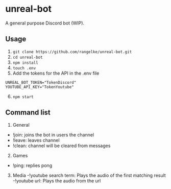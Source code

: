 # unreal-bot
A general purpose Discord bot (WIP).

## Usage
1. `git clone https://github.com/rangelke/unreal-bot.git`
2. `cd unreal-bot`
3. `npm install`
4. `touch .env`
5. Add the tokens for the API in the .env file
```
UNREAL_BOT_TOKEN="TokenDiscord"
YOUTUBE_API_KEY="TokenYoutube"
```
6. `npm start`

## Command list
1. General
  - !join: joins the bot in users the channel
  - !leave: leaves channel
  - !clean: channel will be cleared from messages
2. Games
  - !ping: replies pong
3. Media
  -!youtube search term: Plays the audio of the first matching result 
  -!youtube url: Plays the audio from the url
